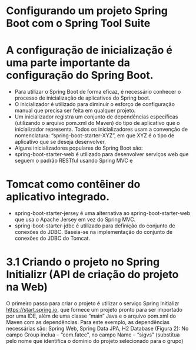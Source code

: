 # Configurando um projeto Spring Boot com o Spring Tool Suite 
# A configuração de inicialização é uma parte importante da configuração do Spring Boot. 
* Para utilizar o Spring Boot de forma eficaz, é necessário conhecer o processo de inicialização de aplicativos do Spring boot.
* O inicializador é utilizado para diminuir o esforço de configuração manual que precisa ser feita em qualquer projeto. 
* Um inicializador registra um conjunto de dependências específicas (utilizando o arquivo pom.xml do Maven) do tipo de aplicativo 
que o inicializador representa. Todos os inicializadores usam a convenção de nomenclatura: “spring-boot-starter-XYZ”, em que 
XYZ é o tipo de aplicativo que se deseja desenvolver.
* Alguns inicializadores populares do Spring Boot são: 
*  spring-boot-starter-web é utilizado para desenvolver serviços web que seguem o padrão RESTful usando Spring MVC e 
# Tomcat como contêiner do aplicativo integrado. 
* spring-boot-starter-jersey é uma alternativa ao spring-boot-starter-web que usa o Apache Jersey em vez do Spring MVC. 
* spring-boot-starter-jdbc é utilizado para definição do conjunto de conexões do JDBC. Baseia-se na implementação do  conjunto de conexões do JDBC do Tomcat.
  
# 3.1 Criando o projeto no Spring Initializr (API de criação do projeto na Web) 

O primeiro passo para criar o projeto é utilizar o serviço Spring Initializr https://start.spring.io, que fornece um projeto pronto para 
ser importado por uma IDE, além de uma classe “main” Java e o arquivo pom.xml do Maven com as dependências. Para este 
exemplo, as dependências necessárias são: Spring Web, Spring Data JPA, H2 Database (Figura 2): 
No campo Group inclua – “com.fatec”, no campo Name – “sigvs” (substitua pelo nome que identifica o domínio do projeto 
selecionado para o grupo) 
